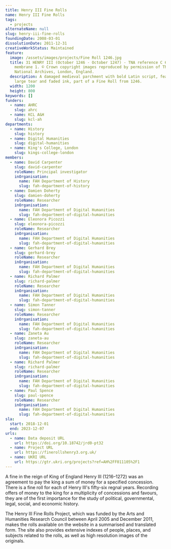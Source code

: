 ```yaml
---
title: Henry III Fine Rolls
name: Henry III Fine Rolls
tags:
  - projects
alternateName: null
slug: henry-iii-fine-rolls
foundingDate: 2008-03-01
dissolutionDate: 2011-12-31
creativeWorkStatus: Maintained
feature:
  image: /assets/images/projects/Fine Roll 1246.jpg
  title: 31 HENRY III (October 1246 - October 1247) - TNA reference C 60/44,
    membrane 1. © Crown copyright images reproduced by permission of The
    National Archives, London, England.
  description: A damaged medieval parchment with bold Latin script, featuring a
    large tear and faded ink, part of a Fine Roll from 1246.
  width: 1200
  height: 800
keywords: []
funders:
  - name: AHRC
    slug: ahrc
  - name: KCL A&H
    slug: kcl-ah
departments:
  - name: History
    slug: history
  - name: Digital Humanities
    slug: digital-humanities
  - name: King's College, London
    slug: kings-college-london
members:
  - name: David Carpenter
    slug: david-carpenter
    roleName: Principal investigator
    inOrganisation:
      name: FAH Department of History
      slug: fah-department-of-history
  - name: Damien Doherty
    slug: damien-doherty
    roleName: Researcher
    inOrganisation:
      name: FAH Department of Digital Humanities
      slug: fah-department-of-digital-humanities
  - name: Eleonora Picozzi
    slug: eleonora-picozzi
    roleName: Researcher
    inOrganisation:
      name: FAH Department of Digital Humanities
      slug: fah-department-of-digital-humanities
  - name: Gerhard Brey
    slug: gerhard-brey
    roleName: Researcher
    inOrganisation:
      name: FAH Department of Digital Humanities
      slug: fah-department-of-digital-humanities
  - name: Richard Palmer
    slug: richard-palmer
    roleName: Researcher
    inOrganisation:
      name: FAH Department of Digital Humanities
      slug: fah-department-of-digital-humanities
  - name: Simon Tanner
    slug: simon-tanner
    roleName: Researcher
    inOrganisation:
      name: FAH Department of Digital Humanities
      slug: fah-department-of-digital-humanities
  - name: Zaneta Au
    slug: zaneta-au
    roleName: Researcher
    inOrganisation:
      name: FAH Department of Digital Humanities
      slug: fah-department-of-digital-humanities
  - name: Richard Palmer
    slug: richard-palmer
    roleName: Researcher
    inOrganisation:
      name: FAH Department of Digital Humanities
      slug: fah-department-of-digital-humanities
  - name: Paul Spence
    slug: paul-spence
    roleName: Researcher
    inOrganisation:
      name: FAH Department of Digital Humanities
      slug: fah-department-of-digital-humanities
sla:
  start: 2018-12-01
  end: 2023-12-07
urls:
  - name: Data deposit URL
    url: https://doi.org/10.18742/jrd0-pt32
  - name: Project URL
    url: https://finerollshenry3.org.uk/
  - name: UKRI URL
    url: https://gtr.ukri.org/projects?ref=AH%2FF011105%2F1
---
```


A fine in the reign of King of England Henry III (1216–1272) was an agreement to pay the king a sum of money for a specified concession. There is a fine roll for each of Henry III's fifty-six regnal years. Recording offers of money to the king for a multiplicity of concessions and favours, they are of the first importance for the study of political, governmental, legal, social, and economic history.

The Henry III Fine Rolls Project, which was funded by the Arts and Humanities Research Council between April 2005 and December 2011, makes the rolls available on the website in a summarised and translated form. The site also provides extensive indexes of people, places, and subjects related to the rolls, as well as high resolution images of the originals.
